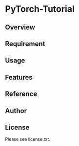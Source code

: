 # PyTorch-Tutorial 

## Overview


## Requirement


## Usage


## Features


## Reference


## Author


## License

Please see license.txt.

